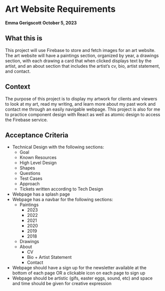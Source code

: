 # Art Website Requirements
**Emma Gerigscott**
**October 5, 2023**

## What this is 

This project will use Firebase to store and fetch images for an art website. The art website will have a paintings section, organized by year, a drawings section, with each drawing a card that when clicked displays text by the artist, and an about section that includes the artist’s cv, bio, artist statement, and contact.

## Context

The purpose of this project is to display my artwork for clients and viewers to look at my art, read my writing, and learn more about my past work and contact me through an easily navigable webpage. This project is also for me to practice component design with React as well as atomic design to access the Firebase service.

## Acceptance Criteria

* Technical Design with the following sections:
  * Goal
  * Known Resources
  * High Level Design
  * Shapes
  * Questions
  * Test Cases
  * Approach
  * Tickets written according to Tech Design
* Webpage has a splash page
* Webpage has a navbar for the following sections:
  * Paintings
    * 2023
    * 2022
    * 2021
    * 2020
    * 2019
    * 2018
  * Drawings
  * About
    * CV
    * Bio + Artist Statement
    * Contact
* Webpage should have a sign up for the newsletter available at the bottom of each page OR a clickable icon on each page to sign up
* Webpage should be artistic (gifs, easter eggs, sound, etc) and space and time should be given for creative expression


